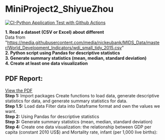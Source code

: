 # MiniProject2_ShiyueZhou
[![CI-Python Application Test with Github Actions](https://github.com/nogibjj/MiniProject2_ShiyueZhou/actions/workflows/ci.yml/badge.svg)](https://github.com/nogibjj/MiniProject2_ShiyueZhou/actions/workflows/ci.yml)


**1. Read a dataset (CSV or Excel) about different**  
   Data from  "https://media.githubusercontent.com/media/nickeubank/MIDS_Data/master/World_Development_Indicators/wdi_small_tidy_2015.csv"  
**2. Python script using Pandas for descriptive statistics**  
**3. Generate summary statistics (mean, median, standard deviation)**  
**4. Create at least one data visualization**  


## PDF Report:
[View the PDF](data_report.pdf)  
**Step 1:** Import packages Create functions to load data, generate descriptive statistics for data, and generate summary statistics for data.  
**Step 1.5:** Load data Filter data into Dataframe format and own the values we want.  
**Step 2:** Using Pandas for descriptive statistics  
**Step 3:** Generate summary statistics (mean, median, standard deviation)  
**Step 4:** Create one data visualization: the relationship between GDP per capita (constant 2010 US$) and Mortality rate,   infant (per 1,000 live births):  